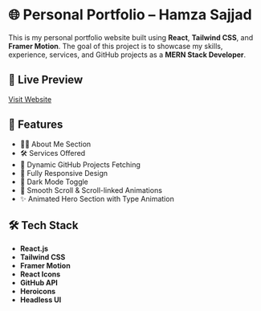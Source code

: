 # 🌐 Personal Portfolio – Hamza Sajjad

This is my personal portfolio website built using **React**, **Tailwind CSS**, and **Framer Motion**. The goal of this project is to showcase my skills, experience, services, and GitHub projects as a **MERN Stack Developer**.

## 📸 Live Preview

[Visit Website](https://hamza-sajjad.netlify.app)

## 🚀 Features

- 🧑‍💻 About Me Section
- 🛠️ Services Offered
- 📂 Dynamic GitHub Projects Fetching
- 📱 Fully Responsive Design
- 🌙 Dark Mode Toggle
- 🎯 Smooth Scroll & Scroll-linked Animations
- ✨ Animated Hero Section with Type Animation

## 🛠️ Tech Stack

- **React.js**
- **Tailwind CSS**
- **Framer Motion**
- **React Icons**
- **GitHub API**
- **Heroicons**
- **Headless UI**



